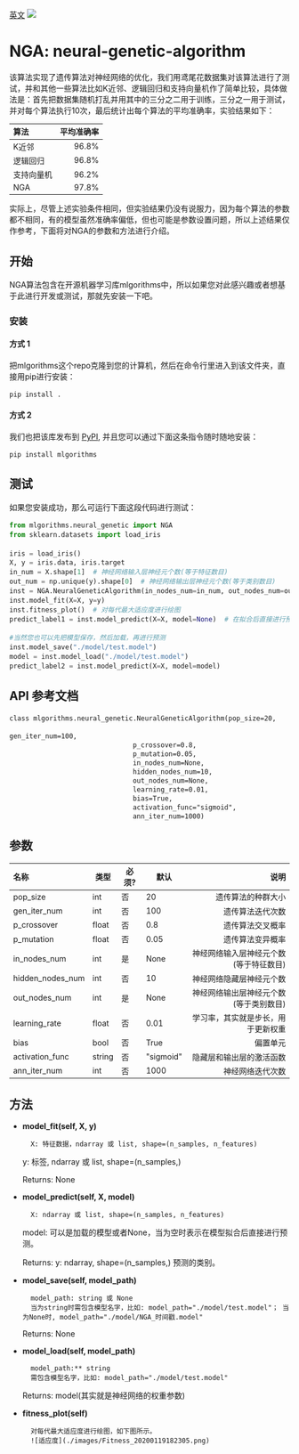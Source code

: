 [英文](README.md)
![](https://miro.medium.com/max/1800/1*36MELEhgZsPFuzlZvObnxA.gif)

# NGA: neural-genetic-algorithm
该算法实现了遗传算法对神经网络的优化，我们用鸢尾花数据集对该算法进行了测试，并和其他一些算法比如K近邻、逻辑回归和支持向量机作了简单比较，具体做法是：首先把数据集随机打乱并用其中的三分之二用于训练，三分之一用于测试，并对每个算法执行10次，最后统计出每个算法的平均准确率，实验结果如下：

| 算法  | 平均准确率 |
| :--- | ---: |
| K近邻| 96.8%|
| 逻辑回归|  96.8%|
| 支持向量机| 96.2%|
| NGA|  97.8%|

实际上，尽管上述实验条件相同，但实验结果仍没有说服力，因为每个算法的参数都不相同，有的模型虽然准确率偏低，但也可能是参数设置问题，所以上述结果仅作参考，下面将对NGA的参数和方法进行介绍。

## 开始

NGA算法包含在开源机器学习库mlgorithms中，所以如果您对此感兴趣或者想基于此进行开发或测试，那就先安装一下吧。 

### 安装

#### 方式 1
把mlgorithms这个repo克隆到您的计算机，然后在命令行里进入到该文件夹，直接用pip进行安装：

```
pip install .
```

#### 方式 2

我们也把该库发布到 [PyPI](https://pypi.org/project/mlgorithms/), 并且您可以通过下面这条指令随时随地安装：

```
pip install mlgorithms
```


## 测试

如果您安装成功，那么可运行下面这段代码进行测试：

```python
from mlgorithms.neural_genetic import NGA
from sklearn.datasets import load_iris

iris = load_iris()
X, y = iris.data, iris.target
in_num = X.shape[1]  # 神经网络输入层神经元个数(等于特征数目)
out_num = np.unique(y).shape[0]  # 神经网络输出层神经元个数(等于类别数目)
inst = NGA.NeuralGeneticAlgorithm(in_nodes_num=in_num, out_nodes_num=out_num)  # 这两个为必须参数
inst.model_fit(X=X, y=y)
inst.fitness_plot()  # 对每代最大适应度进行绘图
predict_label1 = inst.model_predict(X=X, model=None)  # 在拟合后直接进行预测

#当然您也可以先把模型保存，然后加载，再进行预测
inst.model_save("./model/test.model")
model = inst.model_load("./model/test.model")
predict_label2 = inst.model_predict(X=X, model=model)
```



## API 参考文档

```
class mlgorithms.neural_genetic.NeuralGeneticAlgorithm(pop_size=20, 
                                                       gen_iter_num=100, 
						       p_crossover=0.8, 
						       p_mutation=0.05,
						       in_nodes_num=None,
						       hidden_nodes_num=10,
						       out_nodes_num=None,
						       learning_rate=0.01,
						       bias=True,
						       activation_func="sigmoid",
						       ann_iter_num=1000)
```

## 参数

| 名称  | 类型 |必须?| 默认 | 说明 |
| :--- | --- | --- |---- | ---: |
| pop_size| int| 否|20|遗传算法的种群大小 |
| gen_iter_num|  int| 否| 100|遗传算法迭代次数|
| p_crossover|  float| 否| 0.8|遗传算法交叉概率|
| p_mutation|  float| 否| 0.05|遗传算法变异概率|
| in_nodes_num|  int| 是| None|神经网络输入层神经元个数(等于特征数目)|
| hidden_nodes_num|  int| 否| 10|神经网络隐藏层神经元个数|
| out_nodes_num|  int| 是| None|神经网络输出层神经元个数(等于类别数目)|
| learning_rate|  float| 否| 0.01|学习率，其实就是步长，用于更新权重|
| bias|  bool| 否| True|偏置单元|
| activation_func|  string| 否| "sigmoid"|隐藏层和输出层的激活函数|
| ann_iter_num|  int| 否| 1000|神经网络迭代次数|



## 方法

* **model_fit(self, X, y)**  

        X: 特征数据，ndarray 或 list, shape=(n_samples, n_features)
	y: 标签, ndarray 或 list, shape=(n_samples,)
	
	Returns: None
	
* **model_predict(self, X, model)**  

        X: ndarray 或 list, shape=(n_samples, n_features)
	model: 可以是加载的模型或者None，当为空时表示在模型拟合后直接进行预测。
	
	Returns:
	    y: ndarray, shape=(n_samples,)
	        预测的类别。
	
* **model_save(self, model_path)**  

        model_path: string 或 None
	    当为string时需包含模型名字，比如: model_path="./model/test.model"； 当为None时, model_path="./model/NGA_时间戳.model"
	    
	Returns: None

* **model_load(self, model_path)**  

        model_path:** string
	    需包含模型名字，比如: model_path="./model/test.model"
	    
	Returns:
	    model(其实就是神经网络的权重参数)
	
* **fitness_plot(self)**  

        对每代最大适应度进行绘图，如下图所示。
		![适应度](./images/Fitness_20200119182305.png)
